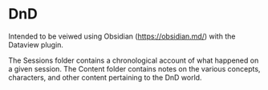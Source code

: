 # DnD

Intended to be veiwed using Obsidian (https://obsidian.md/) with the Dataview plugin.

The Sessions folder contains a chronological account of what happened on a given session.
The Content folder contains notes on the various concepts, characters, and other content pertaining to the DnD world.
